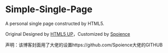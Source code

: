 # Simple-Single-Page
A personal single page constructed by HTML5.

Original Designed by [HTML5 UP](https://html5up.net/)，Customized by [Spoience](https://spoience.com)

声明：该博客封面用了大佬的设置https://github.com/Spoience大佬的GITHUB